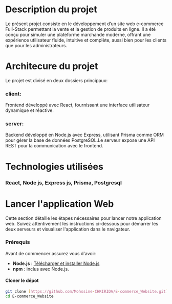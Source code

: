 # Description du projet
Le présent projet consiste en le développement d’un site web e-commerce Full-Stack permettant la vente et la gestion de produits en ligne.
Il a été conçu pour simuler une plateforme marchande moderne, offrant une expérience utilisateur fluide, intuitive et complète, aussi bien pour les clients que pour les administrateurs.

# Architecure du projet
Le projet est divisé en deux dossiers principaux:
### client:
Frontend développé avec React, fournissant une interface utilisateur dynamique et réactive.
### server:
Backend développé en Node.js avec Express, utilisant Prisma comme ORM pour gérer la base de données PostgreSQL.Le serveur expose une API REST pour la communication avec le frontend.

# Technologies utilisées
### React, Node js, Express js, Prisma, Postgresql

# Lancer l'application Web
Cette section détaille les étapes nécessaires pour lancer notre application web. Suivez attentivement les instructions ci-dessous pour démarrer les deux serveurs et visualiser l'application dans le navigateur.
### Prérequis
Avant de commencer assurez vous d'avoir:
- **Node.js** : [Télécharger et installer Node.js](https://nodejs.org/)
- **npm** : inclus avec Node.js.
#### Cloner le dépot
```bash
git clone [https://github.com/Mohssine-CHKIRIDA/E-commerce_Website.git]
cd E-commerce_Website

 
 




